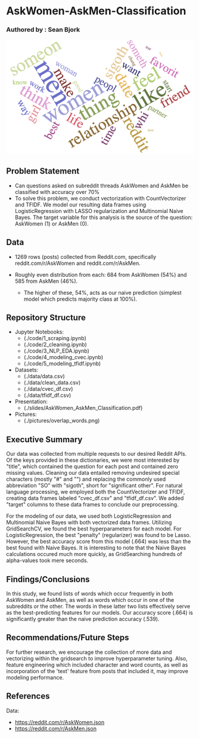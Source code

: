 # AskWomen-AskMen-Classification
### Authored by : Sean Bjork

![](./pictures/overlap_words.png)

## Problem Statement
- Can questions asked on subreddit threads AskWomen and AskMen be classified with accuracy over 70%
- To solve this problem, we conduct vectorization with CountVectorizer and TFIDF. We model our resulting data frames using LogisticRegression with LASSO regularization and Multinomial Naive Bayes. The target variable for this analysis is the source of the question: AskWomen (1) or AskMen (0).

## Data
- 1269 rows (posts) collected from Reddit.com, specifically reddit.com/r/AskWomen and reddit.com/r/AskMen.

- Roughly even distribution from each: 684 from AskWomen (54%) and 585 from AskMen (46%).

  - The higher of these, 54%, acts as our naive prediction (simplest model which predicts majority class at 100%).
 

## Repository Structure
- Jupyter Notebooks:
  - (./code/1_scraping.ipynb)
  - (./code/2_cleaning.ipynb)
  - (./code/3_NLP_EDA.ipynb)
  - (./code/4_modeling_cvec.ipynb)
  - (./code/5_modeling_tfidf.ipynb)
- Datasets:
  - (./data/data.csv)
  - (./data/clean_data.csv)
  - (./data/cvec_df.csv)
  - (./data/tfidf_df.csv)
- Presentation:
  - (./slides/AskWomen_AskMen_Classification.pdf)
- Pictures:
  - (./pictures/overlap_words.png)

## Executive Summary
Our data was collected from multiple requests to our desired Reddit APIs. Of the keys provided in these dictionaries, we were most interested by "title", which contained the question for each post and contained zero missing values. Cleaning our data entailed removing undesired special characters (mostly "#" and "\") and replacing the commonly used abbreviation "SO" with "sigoth", short for "significant other". For natural language processing, we employed both the CountVectorizer and TFIDF, creating data frames labeled "cvec_df.csv" and "tfidf_df.csv". We added "target" columns to these data frames to conclude our preprocessing.

For the modeling of our data, we used both LogisticRegression and Multinomial Naive Bayes with both vectorized data frames. Utilizing GridSearchCV, we found the best hyperparameters for each model. For LogisticRegression, the best "penalty" (regularizer) was found to be Lasso. However, the best accuracy score from this model (.664) was less than the best found with Naive Bayes. It is interesting to note that the Naive Bayes calculations occured much more quickly, as GridSearching hundreds of alpha-values took mere seconds.

## Findings/Conclusions
In this study, we found lists of words which occur frequently in both AskWomen and AskMen, as well as words which occur in one of the subreddits or the other. The words in these latter two lists effectively serve as the best-predicting features for our models. Our accuracy score (.664) is significantly greater than the naive prediction accuracy (.539).

## Recommendations/Future Steps
For further research, we encourage the collection of more data and vectorizing within the gridsearch to improve hyperparameter tuning. Also, feature engineering which included character and word counts, as well as incorporation of the 'text' feature from posts that included it, may improve modeling performance.


## References
Data:
- https://reddit.com/r/AskWomen.json
- https://reddit.com/r/AskMen.json
